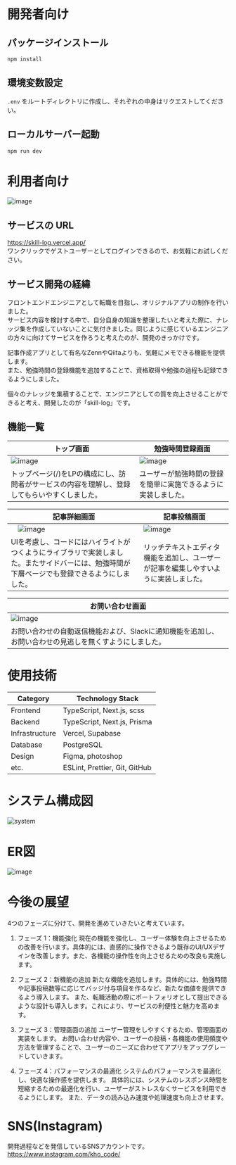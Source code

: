 # 開発者向け
## パッケージインストール
```bash
npm install
```

## 環境変数設定
`.env` をルートディレクトリに作成し、それぞれの中身はリクエストしてください。

## ローカルサーバー起動
```bash
npm run dev
```

# 利用者向け
![image](https://github.com/user-attachments/assets/64139140-f716-4b8c-8d9b-6763c98f50bf)

## サービスの URL
https://skill-log.vercel.app/<br/>
ワンクリックでゲストユーザーとしてログインできるので、お気軽にお試しください。

## サービス開発の経緯
フロントエンドエンジニアとして転職を目指し、オリジナルアプリの制作を行いました。<br/>
サービス内容を検討する中で、自分自身の知識を整理したいと考えた際に、ナレッジ集を作成していないことに気付きました。同じように感じているエンジニアの方々に向けてサービスを作ろうと考えたのが、開発のきっかけです。

記事作成アプリとして有名なZennやQiitaよりも、気軽にメモできる機能を提供します。<br/>
また、勉強時間の登録機能を追加することで、資格取得や勉強の過程も記録できるようにしました。<br/>

個々のナレッジを集積することで、エンジニアとしての質を向上させることができると考え、開発したのが「skill-log」です。

## 機能一覧
| トップ画面                                                                                      | 勉強時間登録画面                                                                  |
| ----------------------------------------------------------------------------------------------- | ------------------------------------------------------------------------------- |
| ![image](https://github.com/user-attachments/assets/263d0953-9068-466e-9bc9-d143791d7b33) |   ![image](https://github.com/user-attachments/assets/a18458a2-1365-43bd-91c0-67a1108d4c8c)|
| トップページ(/)をLPの構成にし、訪問者がサービスの内容を理解し、登録してもらいやすくしました。 | ユーザーが勉強時間の登録を簡単に実施できるように実装しました。 |

| 記事詳細画面                                                                                      | 記事投稿画面　                                                                |
| ----------------------------------------------------------------------------------------------- | ------------------------------------------------------------------------------- |
|　![image](https://github.com/user-attachments/assets/d6714793-16a3-4860-afba-7ee06a8cba0e)　　|![image](https://github.com/user-attachments/assets/f588e193-aba6-401a-a325-d66e23691de5)|
| UIを考慮し、コードにはハイライトがつくようにライブラリで実装しました。またサイドバーには、勉強時間が下層ページでも登録できるようにしました。 | リッチテキストエディタ機能を追加し、ユーザーが記事を編集しやすいように実装しました。 |

| お問い合わせ画面                                                                                      | 
| ----------------------------------------------------------------------------------------------- | 
|     ![image](https://github.com/user-attachments/assets/5d2127ae-880c-4486-8a8d-7edb79bab435) | 
| お問い合わせの自動返信機能および、Slackに通知機能を追加し、お問い合わせの見逃しを無くすようにしました。 | 


# 使用技術
| Category        | Technology Stack                              |
|-----------------|------------------------------------------------|
| Frontend        | TypeScript, Next.js, scss                      |
| Backend         | TypeScript, Next.js, Prisma                    |
| Infrastructure  | Vercel, Supabase                               |
| Database        | PostgreSQL                                     |
| Design          | Figma, photoshop                               |
| etc.            | ESLint, Prettier, Git, GitHub                  |

# システム構成図
![system](https://github.com/user-attachments/assets/edb0890d-73ec-42c6-9c5a-c246c66546b3)


# ER図
![image](https://github.com/user-attachments/assets/6b873fe7-96a0-4afc-8d81-8c5a0e8ccdda)

# 今後の展望
4つのフェーズに分けて、開発を進めていきたいと考えています。

1. フェーズ 1：機能強化
   現在の機能を強化し、ユーザー体験を向上させるための改善を行います。具体的には、直感的に操作できるよう既存のUI/UXデザインを改善します。また、各機能の操作性を向上させるための改良も実施します。

2. フェーズ 2：新機能の追加
   新たな機能を追加します。具体的には、勉強時間や記事投稿数等に応じてバッジ付与項目を作るなど、新たな価値を提供できるよう導入します。
   また、転職活動の際にポートフォリオとして提出できるような設計も導入します。これにより、サービスの利便性と魅力を高めます。

3. フェーズ 3：管理画面の追加
   ユーザー管理をしやすくするため、管理画面の実装をします。
   お問い合わせ内容や、ユーザーの投稿・各機能の使用頻度や方法を管理することで、ユーザーのニーズに合わせてアプリをアップグレードしていきます。

4. フェーズ 4：パフォーマンスの最適化
   システムのパフォーマンスを最適化し、快適な操作感を提供します。
   具体的には、システムのレスポンス時間を短縮するための最適化を行い、ユーザーがストレスなくサービスを利用できるようにします。
   また、データの読み込み速度や処理速度も向上させます。

# SNS(Instagram)
開発過程などを発信しているSNSアカウントです。<br/>
https://www.instagram.com/kho_code/
